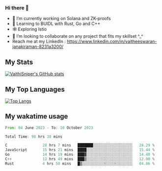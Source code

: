 ### Hi there 👋

- 🔭 I’m currently working on Solana and ZK-proofs
- 📖 Learning to BUIDL with Rust, Go and C++
- 🕸️ Exploring Istio
- 👯 I’m looking to collaborate on any project that fits my skillset ^_^
- Reach me at my LinkedIn : https://www.linkedin.com/in/vaitheeswaran-janakiraman-8231a3200/

## My Stats
[![VaithiSniper's GitHub stats](https://github-readme-stats.vercel.app/api?username=VaithiSniper&hide=stars&theme=radical)](https://github.com/anuraghazra/github-readme-stats)

## My Top Languages

[![Top Langs](https://github-readme-stats.vercel.app/api/top-langs/?username=VaithiSniper&layout=compact)](https://github.com/anuraghazra/github-readme-stats)

## My wakatime usage

<!--START_SECTION:waka-->

```rust
From: 04 June 2023 - To: 10 October 2023

Total Time: 98 hrs 38 mins

C                28 hrs 7 mins   ███████░░░░░░░░░░░░░░░░░░   28.29 %
JavaScript       15 hrs 21 mins  ████░░░░░░░░░░░░░░░░░░░░░   15.44 %
Go               14 hrs 19 mins  ███▓░░░░░░░░░░░░░░░░░░░░░   14.40 %
C++              12 hrs 49 mins  ███▒░░░░░░░░░░░░░░░░░░░░░   12.90 %
Rust             4 hrs 50 mins   █▒░░░░░░░░░░░░░░░░░░░░░░░   04.86 %
```

<!--END_SECTION:waka-->
